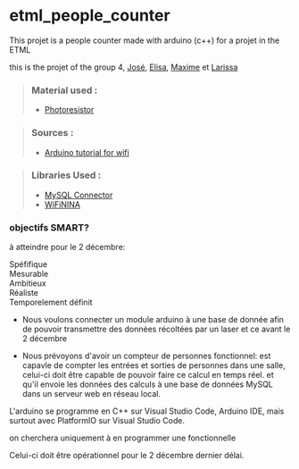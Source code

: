 # etml_people_counter
This projet is a people counter made with arduino (c++) for a projet in the ETML

this is the projet of the group 4, [José](https://github.com/J0bot), [Elisa](https://github.com/kuoch00), [Maxime](https://github.com/emixam420) et [Larissa](https://github.com/nanachronisme)

> ### Material used : 
>
> - [Photoresistor](#)

> ### Sources :
>
> - [Arduino tutorial for wifi](https://docs.arduino.cc/tutorials/nano-33-iot/WiFi_connection)

> ### Libraries Used :
> - [MySQL Connector](https://github.com/ChuckBell/MySQL_Connector_Arduino)
> - [WiFiNINA](https://github.com/arduino-libraries/WiFiNINA)

### objectifs SMART?
à atteindre pour le 2 décembre:

Spéfifique  
Mesurable  
Ambitieux  
Réaliste  
Temporelement définit  

* Nous voulons connecter un module arduino à une base de donnée afin de pouvoir transmettre des données récoltées par un laser et ce avant le 2 décembre

* Nous prévoyons d'avoir un compteur de personnes fonctionnel: est capavle de compter les entrées et sorties de personnes dans une salle, celui-ci doit être capable de pouvoir faire ce calcul en temps réel. et qu'il envoie les données des calculs à une base de données MySQL dans un serveur web en réseau local. 

L'arduino se programme en C++ sur Visual Studio Code, Arduino IDE, mais surtout avec PlatformIO sur Visual Studio Code.

on cherchera uniquement à en programmer une fonctionnelle 

Celui-ci doit être opérationnel pour le 2 décembre dernier délai.
